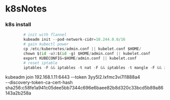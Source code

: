 # k8sNotes
### k8s install
```python
        # init with flannel
        kubeadm init --pod-network-cidr=10.244.0.0/16
        # gain kubectl power
        cp /etc/kubernetes/admin.conf || kubelet.conf $HOME/
        chown $(id -u):$(id -g) $HOME/admin.conf || kubelet.conf
        export KUBECONFIG=$HOME/admin.conf || kubelet.conf
        # reset iptable
        iptables -F && iptables -t nat -F && iptables -t mangle -F && iptables -X
```

kubeadm join 192.168.1.11:6443 --token 3yy5l2.lxfmc3vi7l1888a4 \
    --discovery-token-ca-cert-hash sha256:c58fe1a941c05dee5bb7344c696e6baee82b8d320c33bcd5b89a86143a2b258a 
